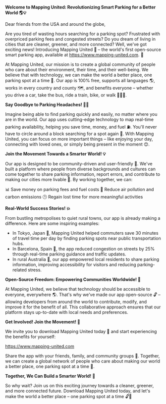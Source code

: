 **Welcome to Mapping United: Revolutionizing Smart Parking for a Better World 🌎💡**

Dear friends from the USA and around the globe,

Are you tired of wasting hours searching for a parking spot? Frustrated with overpriced parking fees and congested streets? Do you dream of living in cities that are cleaner, greener, and more connected? Well, we've got exciting news! Introducing Mapping United 🌟 – the world's first open-source smart parking app, available at https://www.mapping-united.com. 📲

At Mapping United, our mission is to create a global community of people who care about their environment, their time, and their well-being. We believe that with technology, we can make the world a better place, one parking spot at a time 💪. Our app is 100% free, supports all languages 🌎, works in every country and county 🗺️, and benefits everyone – whether you drive a car, take the bus, ride a train, bike, or walk 🚶‍♀️🚌.

**Say Goodbye to Parking Headaches! 🙅‍♂️**

Imagine being able to find parking quickly and easily, no matter where you are in the world. Our app uses cutting-edge technology to map real-time parking availability, helping you save time, money, and fuel ⛽️. You'll never have to circle around a block searching for a spot again 🚗. With Mapping United, you can focus on more important things – like enjoying your day, connecting with loved ones, or simply being present in the moment 😊.

**Join the Movement Towards a Smarter World! 💡**

Our app is designed to be community-driven and user-friendly 🌟. We've built a platform where people from diverse backgrounds and cultures can come together to share parking information, report errors, and contribute to making our cities more livable 🌆. By working together, we can:

📊 Save money on parking fees and fuel costs
💚 Reduce air pollution and carbon emissions
🕒 Regain lost time for more meaningful activities

**Real-World Success Stories! 💥**

From bustling metropolises to quiet rural towns, our app is already making a difference. Here are some inspiring examples:

* In Tokyo, Japan 🌸, Mapping United helped commuters save 30 minutes of travel time per day by finding parking spots near public transportation hubs.
* In Barcelona, Spain 🎉, the app reduced congestion on streets by 25% through real-time parking guidance and traffic updates.
* In rural Australia 🐨, our app empowered local residents to share parking information, improving accessibility for visitors and reducing parking-related stress.

**Open-Source Freedom: Empowering Communities Worldwide! 💪**

At Mapping United, we believe that technology should be accessible to everyone, everywhere 🌎. That's why we've made our app open-source 🔓 – allowing developers from around the world to contribute, modify, and improve it for the benefit of all. This collaborative approach ensures that our platform stays up-to-date with local needs and preferences.

**Get Involved! Join the Movement! 🚀**

We invite you to download Mapping United today 📲 and start experiencing the benefits for yourself:

https://www.mapping-united.com

Share the app with your friends, family, and community groups 🤝. Together, we can create a global network of people who care about making our world a better place, one parking spot at a time 💖.

**Together, We Can Build a Smarter World! 🌟**

So why wait? Join us on this exciting journey towards a cleaner, greener, and more connected future. Download Mapping United today, and let's make the world a better place – one parking spot at a time 🔓🚀
